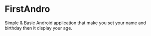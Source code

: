 # FirstAndro
Simple &amp; Basic Android application that make you set your name and birthday then it display your age.
